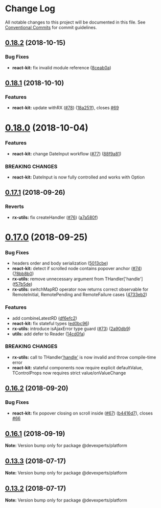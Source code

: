 # Change Log

All notable changes to this project will be documented in this file.
See [Conventional Commits](https://conventionalcommits.org) for commit guidelines.

<a name="0.18.2"></a>
## [0.18.2](https://github.com/devex-web-frontend/dx-platform/compare/v0.18.1...v0.18.2) (2018-10-15)


### Bug Fixes

* **react-kit:** fix invalid module reference ([8ceab0a](https://github.com/devex-web-frontend/dx-platform/commit/8ceab0a))




<a name="0.18.1"></a>
## [0.18.1](https://github.com/devex-web-frontend/dx-platform/compare/v0.18.0...v0.18.1) (2018-10-10)


### Features

* **react-kit:** update withRX ([#78](https://github.com/devex-web-frontend/dx-platform/issues/78)) ([18a251f](https://github.com/devex-web-frontend/dx-platform/commit/18a251f)), closes [#69](https://github.com/devex-web-frontend/dx-platform/issues/69)




<a name="0.18.0"></a>
# [0.18.0](https://github.com/devex-web-frontend/dx-platform/compare/v0.17.1...v0.18.0) (2018-10-04)


### Features

* **react-kit:** change DateInput workflow ([#77](https://github.com/devex-web-frontend/dx-platform/issues/77)) ([88f9a81](https://github.com/devex-web-frontend/dx-platform/commit/88f9a81))


### BREAKING CHANGES

* **react-kit:** DateInput is now fully controlled and works with Option




<a name="0.17.1"></a>
## [0.17.1](https://github.com/devex-web-frontend/dx-platform/compare/v0.17.0...v0.17.1) (2018-09-26)


### Reverts

* **rx-utils:** fix createHandler ([#76](https://github.com/devex-web-frontend/dx-platform/issues/76)) ([a7a580f](https://github.com/devex-web-frontend/dx-platform/commit/a7a580f))




<a name="0.17.0"></a>
# [0.17.0](https://github.com/devex-web-frontend/dx-platform/compare/v0.16.2...v0.17.0) (2018-09-25)


### Bug Fixes

* headers order and body serialization ([5013cbe](https://github.com/devex-web-frontend/dx-platform/commit/5013cbe))
* **react-kit:** detect if scrolled node contains popover anchor ([#74](https://github.com/devex-web-frontend/dx-platform/issues/74)) ([78bb8b0](https://github.com/devex-web-frontend/dx-platform/commit/78bb8b0))
* **rx-utils:** remove unnecessary argument from THandler<A>['handle'] ([f57b5de](https://github.com/devex-web-frontend/dx-platform/commit/f57b5de))
* **rx-utils:** switchMapRD operator now returns correct observable for RemoteInitial, RemotePending and RemoteFailure cases ([4733eb2](https://github.com/devex-web-frontend/dx-platform/commit/4733eb2))


### Features

* add combineLatestRD ([df6efc2](https://github.com/devex-web-frontend/dx-platform/commit/df6efc2))
* **react-kit:** fix stateful types ([ed0bc96](https://github.com/devex-web-frontend/dx-platform/commit/ed0bc96))
* **rx-utils:** introduce isAjaxError type guard ([#73](https://github.com/devex-web-frontend/dx-platform/issues/73)) ([2a90db9](https://github.com/devex-web-frontend/dx-platform/commit/2a90db9))
* **utils:** add defer to Reader ([14cd0fa](https://github.com/devex-web-frontend/dx-platform/commit/14cd0fa))


### BREAKING CHANGES

* **rx-utils:** call to THandler<void>['handle'](undefined) is now invalid and throw compile-time error
* **react-kit:** stateful components now require explicit defaultValue, TControlProps now requires strict value/onValueChange




<a name="0.16.2"></a>
## [0.16.2](https://github.com/devex-web-frontend/dx-platform/compare/v0.16.1...v0.16.2) (2018-09-20)


### Bug Fixes

* **react-kit:** fix popover closing on scroll inside ([#67](https://github.com/devex-web-frontend/dx-platform/issues/67)) ([b4416d7](https://github.com/devex-web-frontend/dx-platform/commit/b4416d7)), closes [#66](https://github.com/devex-web-frontend/dx-platform/issues/66)




<a name="0.16.1"></a>
## [0.16.1](https://github.com/devex-web-frontend/dx-platform/compare/v0.16.0...v0.16.1) (2018-09-19)




**Note:** Version bump only for package @devexperts/platform

<a name="0.13.3"></a>
## [0.13.3](https://github.com/devex-web-frontend/dx-util/compare/v0.13.2...v0.13.3) (2018-07-17)




**Note:** Version bump only for package @devexperts/platform

<a name="0.13.2"></a>
## [0.13.2](https://github.com/devex-web-frontend/dx-util/compare/v0.13.1...v0.13.2) (2018-07-17)




**Note:** Version bump only for package @devexperts/platform
